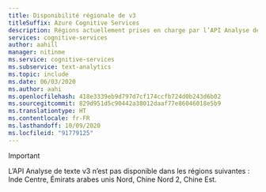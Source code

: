 ```yaml
---
title: Disponibilité régionale de v3
titleSuffix: Azure Cognitive Services
description: Régions actuellement prises en charge par l’API Analyse de texte v3
services: cognitive-services
author: aahill
manager: nitinme
ms.service: cognitive-services
ms.subservice: text-analytics
ms.topic: include
ms.date: 06/03/2020
ms.author: aahi
ms.openlocfilehash: 418e3339eb9d797d7cf174ccfb724d0b243d6b02
ms.sourcegitcommit: 829d951d5c90442a38012daaf77e86046018e5b9
ms.translationtype: HT
ms.contentlocale: fr-FR
ms.lasthandoff: 10/09/2020
ms.locfileid: "91779125"
---
```

> [!IMPORTANT]
> L’API Analyse de texte v3 n’est pas disponible dans les régions suivantes : Inde Centre, Émirats arabes unis Nord, Chine Nord 2, Chine Est.


